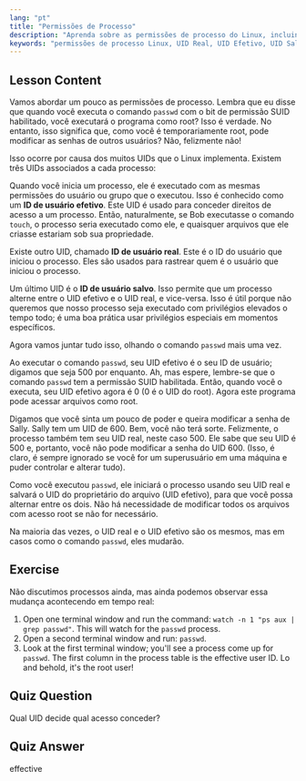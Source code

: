 ```yaml
---
lang: "pt"
title: "Permissões de Processo"
description: "Aprenda sobre as permissões de processo do Linux, incluindo IDs de Usuário Real, Efetivo e Salvo. Entenda como os UIDs impactam a segurança e a execução de comandos. Comece a aprender hoje!"
keywords: "permissões de processo Linux, UID Real, UID Efetivo, UID Salvo, segurança Linux, comando passwd, tutorial Linux, Linux para iniciantes"
---
```


## Lesson Content

Vamos abordar um pouco as permissões de processo. Lembra que eu disse que quando você executa o comando `passwd` com o bit de permissão SUID habilitado, você executará o programa como root? Isso é verdade. No entanto, isso significa que, como você é temporariamente root, pode modificar as senhas de outros usuários? Não, felizmente não!

Isso ocorre por causa dos muitos UIDs que o Linux implementa. Existem três UIDs associados a cada processo:

Quando você inicia um processo, ele é executado com as mesmas permissões do usuário ou grupo que o executou. Isso é conhecido como um **ID de usuário efetivo**. Este UID é usado para conceder direitos de acesso a um processo. Então, naturalmente, se Bob executasse o comando `touch`, o processo seria executado como ele, e quaisquer arquivos que ele criasse estariam sob sua propriedade.

Existe outro UID, chamado **ID de usuário real**. Este é o ID do usuário que iniciou o processo. Eles são usados para rastrear quem é o usuário que iniciou o processo.

Um último UID é o **ID de usuário salvo**. Isso permite que um processo alterne entre o UID efetivo e o UID real, e vice-versa. Isso é útil porque não queremos que nosso processo seja executado com privilégios elevados o tempo todo; é uma boa prática usar privilégios especiais em momentos específicos.

Agora vamos juntar tudo isso, olhando o comando `passwd` mais uma vez.

Ao executar o comando `passwd`, seu UID efetivo é o seu ID de usuário; digamos que seja 500 por enquanto. Ah, mas espere, lembre-se que o comando `passwd` tem a permissão SUID habilitada. Então, quando você o executa, seu UID efetivo agora é 0 (0 é o UID do root). Agora este programa pode acessar arquivos como root.

Digamos que você sinta um pouco de poder e queira modificar a senha de Sally. Sally tem um UID de 600. Bem, você não terá sorte. Felizmente, o processo também tem seu UID real, neste caso 500. Ele sabe que seu UID é 500 e, portanto, você não pode modificar a senha do UID 600. (Isso, é claro, é sempre ignorado se você for um superusuário em uma máquina e puder controlar e alterar tudo).

Como você executou `passwd`, ele iniciará o processo usando seu UID real e salvará o UID do proprietário do arquivo (UID efetivo), para que você possa alternar entre os dois. Não há necessidade de modificar todos os arquivos com acesso root se não for necessário.

Na maioria das vezes, o UID real e o UID efetivo são os mesmos, mas em casos como o comando `passwd`, eles mudarão.

## Exercise

Não discutimos processos ainda, mas ainda podemos observar essa mudança acontecendo em tempo real:

1. Open one terminal window and run the command: `watch -n 1 "ps aux | grep passwd"`. This will watch for the `passwd` process.
2. Open a second terminal window and run: `passwd`.
3. Look at the first terminal window; you'll see a process come up for `passwd`. The first column in the process table is the effective user ID. Lo and behold, it's the root user!

## Quiz Question

Qual UID decide qual acesso conceder?

## Quiz Answer

effective
